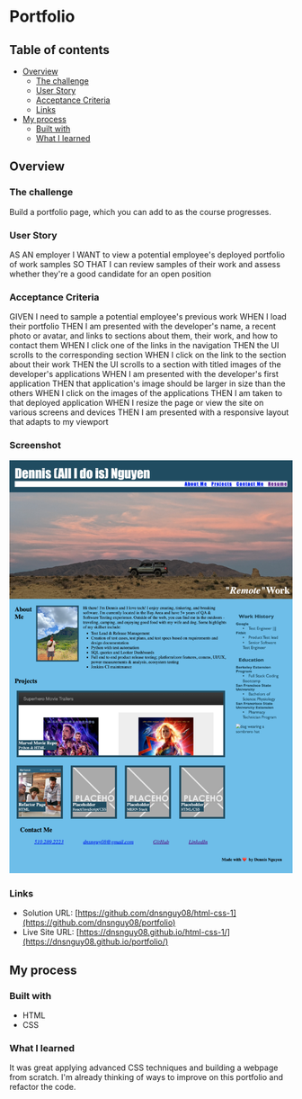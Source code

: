 # Portfolio

## Table of contents

- [Overview](#overview)
  - [The challenge](#the-challenge)
  - [User Story](#user-story)
  - [Acceptance Criteria](#acceptance-criteria)
  - [Links](#links)
- [My process](#my-process)
  - [Built with](#built-with)
  - [What I learned](#what-i-learned)

## Overview

### The challenge

Build a portfolio page, which you can add to as the course progresses.

### User Story

AS AN employer
I WANT to view a potential employee's deployed portfolio of work samples
SO THAT I can review samples of their work and assess whether they're a good candidate for an open position

### Acceptance Criteria

GIVEN I need to sample a potential employee's previous work
WHEN I load their portfolio
THEN I am presented with the developer's name, a recent photo or avatar, and links to sections about them, their work, and how to contact them
WHEN I click one of the links in the navigation
THEN the UI scrolls to the corresponding section
WHEN I click on the link to the section about their work
THEN the UI scrolls to a section with titled images of the developer's applications
WHEN I am presented with the developer's first application
THEN that application's image should be larger in size than the others
WHEN I click on the images of the applications
THEN I am taken to that deployed application
WHEN I resize the page or view the site on various screens and devices
THEN I am presented with a responsive layout that adapts to my viewport

### Screenshot

![Portfolio Screenshot](./assets/images/dn_portfolio.jpg)

### Links

- Solution URL: [https://github.com/dnsnguy08/html-css-1](https://github.com/dnsnguy08/portfolio)
- Live Site URL: [https://dnsnguy08.github.io/html-css-1/](https://dnsnguy08.github.io/portfolio/)

## My process

### Built with
- HTML
- CSS

### What I learned
It was great applying advanced CSS techniques and building a webpage from scratch. I'm already thinking of ways to improve on this portfolio and refactor the code.
